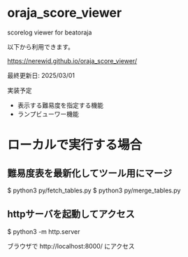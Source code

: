 # oraja_score_viewer
scorelog viewer for beatoraja

以下から利用できます。

https://nerewid.github.io/oraja_score_viewer/

最終更新日: 2025/03/01

実装予定
- 表示する難易度を指定する機能
- ランプビューワー機能

# ローカルで実行する場合
## 難易度表を最新化してツール用にマージ

$ python3 py/fetch_tables.py
$ python3 py/merge_tables.py

## httpサーバを起動してアクセス
$ python3 -m http.server

ブラウザで http://localhost:8000/ にアクセス
